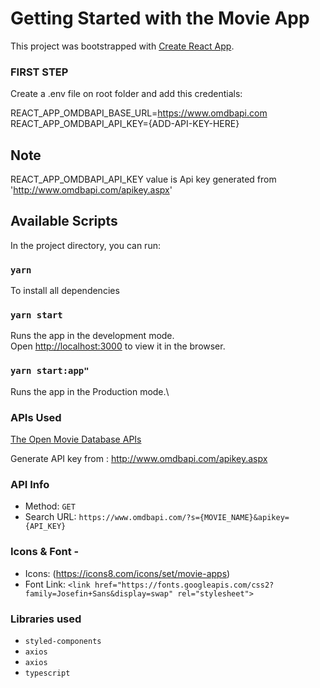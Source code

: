 # Getting Started with the Movie App

This project was bootstrapped with [Create React App](https://github.com/facebook/create-react-app).

### FIRST STEP
Create a .env file on root folder and add this credentials:

REACT_APP_OMDBAPI_BASE_URL=https://www.omdbapi.com  
REACT_APP_OMDBAPI_API_KEY={ADD-API-KEY-HERE}

## Note
REACT_APP_OMDBAPI_API_KEY value is Api key generated from 'http://www.omdbapi.com/apikey.aspx'

## Available Scripts

In the project directory, you can run:

### `yarn`
To install all dependencies

### `yarn start`

Runs the app in the development mode.\
Open [http://localhost:3000](http://localhost:3000) to view it in the browser.


### `yarn start:app"`

Runs the app in the Production mode.\



### APIs Used
[The Open Movie Database APIs](http://www.omdbapi.com/)

Generate API key from : http://www.omdbapi.com/apikey.aspx

### API Info
* Method: `GET`
* Search URL: `https://www.omdbapi.com/?s={MOVIE_NAME}&apikey={API_KEY}`

### Icons & Font -
* Icons: (https://icons8.com/icons/set/movie-apps)
* Font Link: `<link href="https://fonts.googleapis.com/css2?family=Josefin+Sans&display=swap" rel="stylesheet">`

### Libraries used
* `styled-components`
* `axios`
* `axios`
* `typescript`